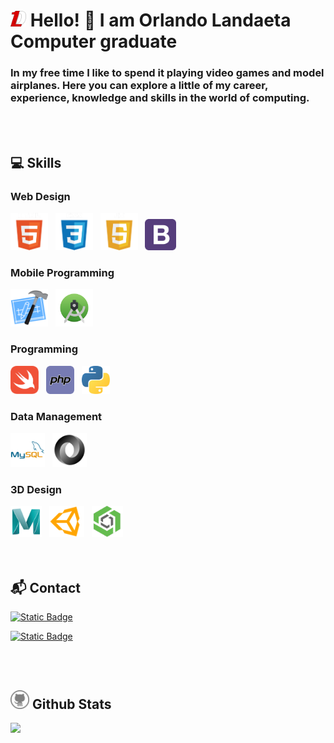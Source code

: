 # <a href="https://landaetadev.github.io"><img width="25px" src="./assets/images/WebLogo.webp"></a>  Hello! 👋 I am Orlando Landaeta <br> Computer graduate

### In my free time I like to spend it playing video games and model airplanes. Here you can explore a little of my career, experience, knowledge and skills in the world of computing.
<br>
<br>

## 💻 Skills

### Web Design
<div>
    <img height="60" src="./assets/icons/webDesign/HTML.png" /> &nbsp
    <img height="60" src="./assets/icons/webDesign/CSS.png" /> &nbsp
    <img height="60" src="./assets/icons/webDesign/JS.png" /> &nbsp
    <img height="50" src="./assets/icons/webDesign/bootstrap.svg" /> &nbsp
</div>

### Mobile Programming
<div>
    <img height="60" src="./assets/icons/mobileProgramming/xcode.svg" /> &nbsp
    <img height="60" src="./assets/icons/mobileProgramming/androidstudio.svg" /> &nbsp
</div>

### Programming
<div>
    <img height="45" src="./assets/icons/programming/swift.svg" /> &nbsp
    <img height="45" src="./assets/icons/programming/php.svg" /> &nbsp
    <img height="45" src="./assets/icons/programming/python.svg" /> &nbsp
</div>


### Data Management
<div>
    <img height="55" src="./assets/icons/dataManagement/mysql.svg" /> &nbsp
    <img height="55" src="./assets/icons/dataManagement/json.svg" /> &nbsp
</div>

### 3D Design
<div>
    <img height="50" src="./assets/icons/3DDesign/maya.svg" /> &nbsp
    <img height="50" src="./assets/icons/3DDesign/unity.svg" /> &nbsp
    <img height="50" src="./assets/icons/3DDesign/onshape.png" /> &nbsp
</div>
<br>
<br>

## 📬 Contact

<!-- [![LinkedIn](https://img.shields.io/badge/linkedin-%230077B5.svg?&style=for-the-badge&logo=linkedin&logoColor=white)](https://www.linkedin.com/in/olandaeta/)
[![DEV](https://img.shields.io/badge/PORTFOLIO-%23000000.svg?&style=for-the-badge&logo=dev.to&logoColor=FFFFFF)](https://www.landaetadev.com) -->

[![Static Badge](https://img.shields.io/badge/linkedin-olandaeta-0077B5?style=for-the-badge&logo=linkedin&logoColor=white&labelColor=000000)](https://www.linkedin.com/in/olandaeta/)

[![Static Badge](https://img.shields.io/badge/PORTFOLIO-www.landaetadev.com-DB0000?style=for-the-badge&logo=dev.to&logoColor=white&labelColor=000000)](https://www.landaetadev.com)





<br>
<br>

## <img width=30px src="./assets/icons/github.svg"/> Github Stats 
<img height="180em" src="https://github-readme-stats-eight-theta.vercel.app/api/top-langs/?username=landaetadev&layout=compact&langs_count=8&theme=react"/>
<br>

